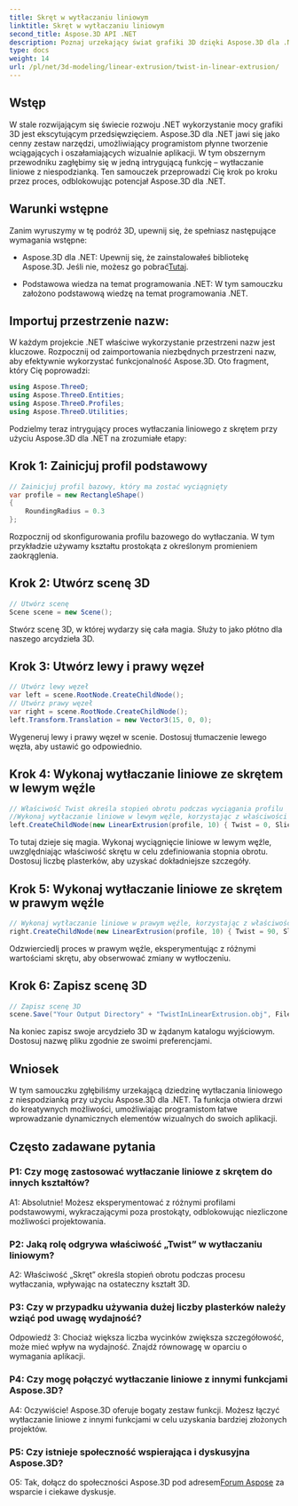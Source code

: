 ```yaml
---
title: Skręt w wytłaczaniu liniowym
linktitle: Skręt w wytłaczaniu liniowym
second_title: Aspose.3D API .NET
description: Poznaj urzekający świat grafiki 3D dzięki Aspose.3D dla .NET. Naucz się krok po kroku wytłaczania liniowego z niespodzianką.
type: docs
weight: 14
url: /pl/net/3d-modeling/linear-extrusion/twist-in-linear-extrusion/
---
```

## Wstęp

W stale rozwijającym się świecie rozwoju .NET wykorzystanie mocy grafiki 3D jest ekscytującym przedsięwzięciem. Aspose.3D dla .NET jawi się jako cenny zestaw narzędzi, umożliwiający programistom płynne tworzenie wciągających i oszałamiających wizualnie aplikacji. W tym obszernym przewodniku zagłębimy się w jedną intrygującą funkcję – wytłaczanie liniowe z niespodzianką. Ten samouczek przeprowadzi Cię krok po kroku przez proces, odblokowując potencjał Aspose.3D dla .NET.

## Warunki wstępne

Zanim wyruszymy w tę podróż 3D, upewnij się, że spełniasz następujące wymagania wstępne:

-  Aspose.3D dla .NET: Upewnij się, że zainstalowałeś bibliotekę Aspose.3D. Jeśli nie, możesz go pobrać[Tutaj](https://releases.aspose.com/3d/net/).

- Podstawowa wiedza na temat programowania .NET: W tym samouczku założono podstawową wiedzę na temat programowania .NET.

## Importuj przestrzenie nazw:

W każdym projekcie .NET właściwe wykorzystanie przestrzeni nazw jest kluczowe. Rozpocznij od zaimportowania niezbędnych przestrzeni nazw, aby efektywnie wykorzystać funkcjonalność Aspose.3D. Oto fragment, który Cię poprowadzi:

```csharp
using Aspose.ThreeD;
using Aspose.ThreeD.Entities;
using Aspose.ThreeD.Profiles;
using Aspose.ThreeD.Utilities;
```

Podzielmy teraz intrygujący proces wytłaczania liniowego z skrętem przy użyciu Aspose.3D dla .NET na zrozumiałe etapy:

## Krok 1: Zainicjuj profil podstawowy

```csharp
// Zainicjuj profil bazowy, który ma zostać wyciągnięty
var profile = new RectangleShape()
{
    RoundingRadius = 0.3
};
```

Rozpocznij od skonfigurowania profilu bazowego do wytłaczania. W tym przykładzie używamy kształtu prostokąta z określonym promieniem zaokrąglenia.

## Krok 2: Utwórz scenę 3D

```csharp
// Utwórz scenę
Scene scene = new Scene();
```

Stwórz scenę 3D, w której wydarzy się cała magia. Służy to jako płótno dla naszego arcydzieła 3D.

## Krok 3: Utwórz lewy i prawy węzeł

```csharp
// Utwórz lewy węzeł
var left = scene.RootNode.CreateChildNode();
// Utwórz prawy węzeł
var right = scene.RootNode.CreateChildNode();
left.Transform.Translation = new Vector3(15, 0, 0);
```

Wygeneruj lewy i prawy węzeł w scenie. Dostosuj tłumaczenie lewego węzła, aby ustawić go odpowiednio.

## Krok 4: Wykonaj wytłaczanie liniowe ze skrętem w lewym węźle

```csharp
// Właściwość Twist określa stopień obrotu podczas wyciągania profilu
//Wykonaj wytłaczanie liniowe w lewym węźle, korzystając z właściwości skrętu i plasterków
left.CreateChildNode(new LinearExtrusion(profile, 10) { Twist = 0, Slices = 100 });
```

To tutaj dzieje się magia. Wykonaj wyciągnięcie liniowe w lewym węźle, uwzględniając właściwość skrętu w celu zdefiniowania stopnia obrotu. Dostosuj liczbę plasterków, aby uzyskać dokładniejsze szczegóły.

## Krok 5: Wykonaj wytłaczanie liniowe ze skrętem w prawym węźle

```csharp
// Wykonaj wytłaczanie liniowe w prawym węźle, korzystając z właściwości skrętu i plasterków
right.CreateChildNode(new LinearExtrusion(profile, 10) { Twist = 90, Slices = 100 });
```

Odzwierciedlj proces w prawym węźle, eksperymentując z różnymi wartościami skrętu, aby obserwować zmiany w wytłoczeniu.

## Krok 6: Zapisz scenę 3D

```csharp
// Zapisz scenę 3D
scene.Save("Your Output Directory" + "TwistInLinearExtrusion.obj", FileFormat.WavefrontOBJ);
```

Na koniec zapisz swoje arcydzieło 3D w żądanym katalogu wyjściowym. Dostosuj nazwę pliku zgodnie ze swoimi preferencjami.

## Wniosek

W tym samouczku zgłębiliśmy urzekającą dziedzinę wytłaczania liniowego z niespodzianką przy użyciu Aspose.3D dla .NET. Ta funkcja otwiera drzwi do kreatywnych możliwości, umożliwiając programistom łatwe wprowadzanie dynamicznych elementów wizualnych do swoich aplikacji.

## Często zadawane pytania

### P1: Czy mogę zastosować wytłaczanie liniowe z skrętem do innych kształtów?

A1: Absolutnie! Możesz eksperymentować z różnymi profilami podstawowymi, wykraczającymi poza prostokąty, odblokowując niezliczone możliwości projektowania.

### P2: Jaką rolę odgrywa właściwość „Twist” w wytłaczaniu liniowym?

A2: Właściwość „Skręt” określa stopień obrotu podczas procesu wytłaczania, wpływając na ostateczny kształt 3D.

### P3: Czy w przypadku używania dużej liczby plasterków należy wziąć pod uwagę wydajność?

Odpowiedź 3: Chociaż większa liczba wycinków zwiększa szczegółowość, może mieć wpływ na wydajność. Znajdź równowagę w oparciu o wymagania aplikacji.

### P4: Czy mogę połączyć wytłaczanie liniowe z innymi funkcjami Aspose.3D?

A4: Oczywiście! Aspose.3D oferuje bogaty zestaw funkcji. Możesz łączyć wytłaczanie liniowe z innymi funkcjami w celu uzyskania bardziej złożonych projektów.

### P5: Czy istnieje społeczność wspierająca i dyskusyjna Aspose.3D?

 O5: Tak, dołącz do społeczności Aspose.3D pod adresem[Forum Aspose](https://forum.aspose.com/c/3d/18) za wsparcie i ciekawe dyskusje.